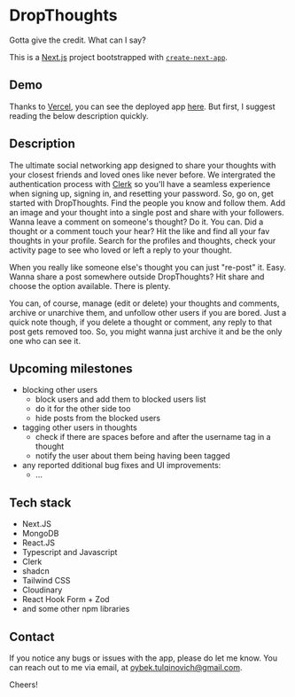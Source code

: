 # DropThoughts

Gotta give the credit. What can I say? 

This is a [Next.js](https://nextjs.org/) project bootstrapped with [`create-next-app`](https://github.com/vercel/next.js/tree/canary/packages/create-next-app).


## Demo 

Thanks to [Vercel](https://vercel.com/), you can see the deployed app [here](https://dropthoughts.vercel.app/).
But first, I suggest reading the below description quickly. 


## Description

The ultimate social networking app designed to share your thoughts with your closest friends and loved ones like never before. 
We intergrated the authentication process with [Clerk](https://clerk.com/) so you'll have a seamless experience when signing up, signing in, and resetting your password. So, go on, get started with DropThoughts. 
Find the people you know and follow them. Add an image and your thought into a single post and share with your followers. Wanna leave a comment on someone's thought? Do it. You can. 
Did a thought or a comment touch your hear? Hit the like and find all your fav thoughts in your profile. 
Search for the profiles and thoughts, check your activity page to see who loved or left a reply to your thought.  

When you really like someone else's thought you can just "re-post" it. Easy. 
Wanna share a post somewhere outside DropThoughts? Hit share and choose the option available. There is plenty. 

You can, of course, manage (edit or delete) your thoughts and comments, archive or unarchive them, and unfollow other users if you are bored. Just a quick note though, if you delete a thought or comment, any reply to that post gets removed too. So, you might wanna just archive it and be the only one who can see it. 


## Upcoming milestones 

- blocking other users
    - block users and add them to blocked users list 
    - do it for the other side too 
    - hide posts from the blocked users   
- tagging other users in thoughts 
    - check if there are spaces before and after the username tag in a thought 
    - notify the user about them being having been tagged  
- any reported dditional bug fixes and UI improvements:
    - ...


## Tech stack 

- Next.JS 
- MongoDB 
- React.JS 
- Typescript and Javascript 
- Clerk 
- shadcn 
- Tailwind CSS 
- Cloudinary 
- React Hook Form + Zod 
- and some other npm libraries  


## Contact 

If you notice any bugs or issues with the app, please do let me know. 
You can reach out to me via email, at oybek.tulqinovich@gmail.com. 


Cheers! 